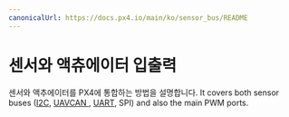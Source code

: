 ```yaml
---
canonicalUrl: https://docs.px4.io/main/ko/sensor_bus/README
---
```


# 센서와 액츄에이터 입출력

센서와 액추에이터를 PX4에 통합하는 방법을 설명합니다. It covers both sensor buses ([I2C](../sensor_bus/i2c_general.md), [UAVCAN ](../uavcan/README.md), [UART](../uart/README.md), SPI) and also the main PWM ports.
